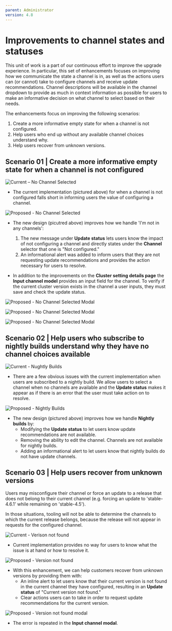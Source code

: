 ```yaml
---
parent: Administrator
version: 4.8
---
```


# Improvements to channel states and statuses

This unit of work is a part of our continuous effort to improve the upgrade experience. In particular, this set of enhancements focuses on improving how we communicate the state a channel is in, as well as the actions users can (or cannot) take to configure channels and receive update recommendations. Channel descriptions will be available in the channel dropdown to provide as much in context information as possible for users to make an informative decision on what channel to select based on their needs.

The enhancements focus on improving the following scenarios:
1. Create a more informative empty state for when a channel is not configured.
2. Help users who end up without any available channel choices understand why.
3. Help users recover from unknown versions.

## Scenario 01 | Create a more informative empty state for when a channel is not configured

![Current – No Channel Selected](img/Original-NoChannelSelected.png)
- The current implementation (pictured above) for when a channel is not configured falls short in informing users the value of configuring a channel.

![Proposed - No Channel Selected](img/New-NoChannelSelected-1.png)
- The new design (picutred above) improves how we handle 'I'm not in any channels': 
    1. The new message under **Update status** lets users know the impact of not configuring a channel and directly states under the **Channel** selector that one is "Not configured."
    2. An informational alert was added to inform users that they are not requesting update recommendations and provides the action necessary for users to resolve. 

- In addition to the improvements on the **Cluster setting details page** the **Input channel model** provides an input field for the channel. To verify if the current cluster version exists in the channel a user inputs, they must save and check the update status. 

![Proposed - No Channel Selected Modal](img/inputchannel.png)

![Proposed - No Channel Selected Modal](img/inputchannel-2.png)

![Proposed - No Channel Selected Modal](img/updatestatus.png)

## Scenario 02 | Help users who subscribe to nightly builds understand why they have no channel choices available

![Current - Nughtly Builds](img/Original-Nightly.png)
- There are a few obvious issues with the current implementation when users are subscribed to a nightly build. We allow users to select a channel when no channels are available and the **Update status** makes it appear as if there is an error that the user must take action on to resolve.

![Proposed - Nightly Builds](img/Proposed-Nightly.png)
- The new design (pictured above) improves how we handle **Nightly builds** by: 
    - Modifying the **Update status** to let users know update recommendations are not available. 
    - Removing the ability to edit the channel. Channels are not available for nightly builds.
    - Adding an informational alert to let users know that nightly builds do not have update channels.

## Scenario 03 | Help users recover from unknown versions

Users may misconfigure their channel or force an update to a release that does not belong to their current channel (e.g. forcing an update to 'stable-4.6.1' while remaining on 'stable-4.5').

In those situations, tooling will not be able to determine the channels to which the current release belongs, because the release will not appear in requests for the configured channel.

![Current - Verison not found](img/Original-VersionNotFound.png)
- Current implementation provides no way for users to know what the issue is at hand or how to resolve it.

![Proposed - Version not found](img/Proposed-VersionNotFound-1.png)
- With this enhancement, we can help customers recover from unknown versions by providing them with:
    - An inline alert to let users know that their current version is not found in the current channel they have configured, resulting in an **Update status** of "Current version not found." 
    - Clear actions users can to take in order to request update recommendations for the current version.

![Proposed - Version not found modal](img/Input-channel-error.png)
- The error is repeated in the **Input channel modal**. 


